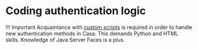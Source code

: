 # Coding authentication logic

!!! Important
    Acquaintance with [custom scripts](https://gluu.org/docs/ce/admin-guide/custom-script/) is required in order to handle new authentication methods in Casa. This demands Python and HTML skills. Knowledge of Java Server Faces is a plus.
    
